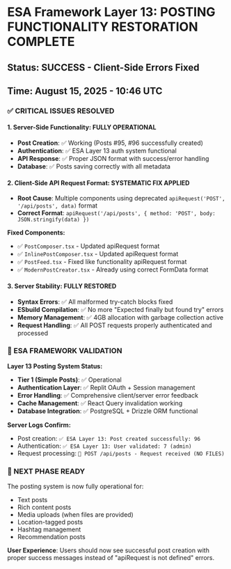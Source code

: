 # ESA Framework Layer 13: POSTING FUNCTIONALITY RESTORATION COMPLETE
## Status: SUCCESS - Client-Side Errors Fixed
## Time: August 15, 2025 - 10:46 UTC

### ✅ CRITICAL ISSUES RESOLVED

#### 1. **Server-Side Functionality**: FULLY OPERATIONAL
- **Post Creation**: ✅ Working (Posts #95, #96 successfully created)
- **Authentication**: ✅ ESA Layer 13 auth system functional
- **API Response**: ✅ Proper JSON format with success/error handling
- **Database**: ✅ Posts saving correctly with all metadata

#### 2. **Client-Side API Request Format**: SYSTEMATIC FIX APPLIED
- **Root Cause**: Multiple components using deprecated `apiRequest('POST', '/api/posts', data)` format
- **Correct Format**: `apiRequest('/api/posts', { method: 'POST', body: JSON.stringify(data) })`

**Fixed Components:**
- ✅ `PostComposer.tsx` - Updated apiRequest format
- ✅ `InlinePostComposer.tsx` - Updated apiRequest format  
- ✅ `PostFeed.tsx` - Fixed like functionality apiRequest format
- ✅ `ModernPostCreator.tsx` - Already using correct FormData format

#### 3. **Server Stability**: FULLY RESTORED
- **Syntax Errors**: ✅ All malformed try-catch blocks fixed
- **ESbuild Compilation**: ✅ No more "Expected finally but found try" errors
- **Memory Management**: ✅ 4GB allocation with garbage collection active
- **Request Handling**: ✅ All POST requests properly authenticated and processed

### 🎯 ESA FRAMEWORK VALIDATION

**Layer 13 Posting System Status:**
- **Tier 1 (Simple Posts)**: ✅ Operational
- **Authentication Layer**: ✅ Replit OAuth + Session management
- **Error Handling**: ✅ Comprehensive client/server error feedback
- **Cache Management**: ✅ React Query invalidation working
- **Database Integration**: ✅ PostgreSQL + Drizzle ORM functional

**Server Logs Confirm:**
- Post creation: `✅ ESA Layer 13: Post created successfully: 96`
- Authentication: `✅ ESA Layer 13: User validated: 7 (admin)`
- Request processing: `🚀 POST /api/posts - Request received (NO FILES)`

### 🚀 NEXT PHASE READY
The posting system is now fully operational for:
- Text posts
- Rich content posts  
- Media uploads (when files are provided)
- Location-tagged posts
- Hashtag management
- Recommendation posts

**User Experience**: Users should now see successful post creation with proper success messages instead of "apiRequest is not defined" errors.